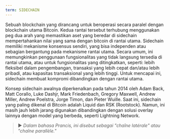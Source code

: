 ```yaml
---
term: SIDECHAIN
---
```


Sebuah blockchain yang dirancang untuk beroperasi secara paralel dengan blockchain utama Bitcoin. Kedua rantai tersebut terhubung menggunakan peg dua arah yang memastikan aset yang beredar di sidechain mempertahankan nilai yang sama dengan bitcoin di rantai utama. Sidechain memiliki mekanisme konsensus sendiri, yang bisa independen atau sebagian bergantung pada mekanisme rantai utama. Secara umum, ini memungkinkan penggunaan fungsionalitas yang tidak langsung tersedia di rantai utama, atau untuk fungsionalitas yang ditingkatkan, seperti: lebih fleksibel dalam pengembangan, transaksi yang lebih cepat dan/atau lebih pribadi, atau kapasitas transaksional yang lebih tinggi. Untuk mencapai ini, sidechain membuat kompromi dibandingkan dengan rantai utama.

Konsep sidechain awalnya diperkenalkan pada tahun 2014 oleh Adam Back, Matt Corallo, Luke Dashjr, Mark Friedenbach, Gregory Maxwell, Andrew Miller, Andrew Poelstra, Jorge Timon, dan Pieter Wuille. Saat ini, sidechain yang paling dikenal di Bitcoin adalah Liquid dan RSK (Rootstock). Namun, ini masih jauh lebih jarang digunakan dibandingkan dengan solusi overlay lainnya dengan model yang berbeda, seperti Lightning Network.

> ► *Dalam bahasa Prancis, ini disebut sebagai "chaîne latérale" atau "chaîne parallèle."*